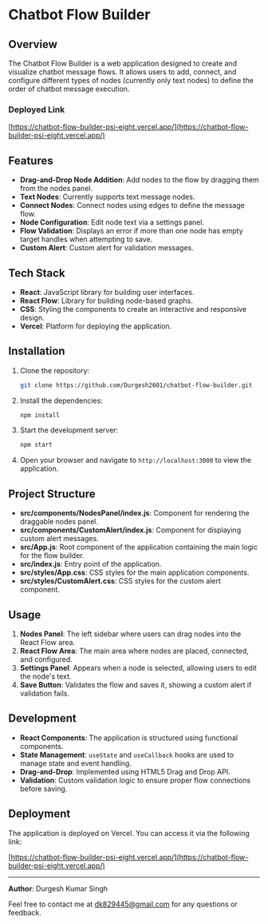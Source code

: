# Chatbot Flow Builder

## Overview

The Chatbot Flow Builder is a web application designed to create and visualize chatbot message flows. It allows users to add, connect, and configure different types of nodes (currently only text nodes) to define the order of chatbot message execution.

### Deployed Link

[https://chatbot-flow-builder-psi-eight.vercel.app/](https://chatbot-flow-builder-psi-eight.vercel.app/)

## Features

- **Drag-and-Drop Node Addition**: Add nodes to the flow by dragging them from the nodes panel.
- **Text Nodes**: Currently supports text message nodes.
- **Connect Nodes**: Connect nodes using edges to define the message flow.
- **Node Configuration**: Edit node text via a settings panel.
- **Flow Validation**: Displays an error if more than one node has empty target handles when attempting to save.
- **Custom Alert**: Custom alert for validation messages.

## Tech Stack

- **React**: JavaScript library for building user interfaces.
- **React Flow**: Library for building node-based graphs.
- **CSS**: Styling the components to create an interactive and responsive design.
- **Vercel**: Platform for deploying the application.

## Installation

1. Clone the repository:

   ```bash
   git clone https://github.com/Durgesh2601/chatbot-flow-builder.git
   ```

2. Install the dependencies:

   ```bash
   npm install
   ```

3. Start the development server:

   ```bash
   npm start
   ```

4. Open your browser and navigate to `http://localhost:3000` to view the application.

## Project Structure

- **src/components/NodesPanel/index.js**: Component for rendering the draggable nodes panel.
- **src/components/CustomAlert/index.js**: Component for displaying custom alert messages.
- **src/App.js**: Root component of the application containing the main logic for the flow builder.
- **src/index.js**: Entry point of the application.
- **src/styles/App.css**: CSS styles for the main application components.
- **src/styles/CustomAlert.css**: CSS styles for the custom alert component.

## Usage

1. **Nodes Panel**: The left sidebar where users can drag nodes into the React Flow area.
2. **React Flow Area**: The main area where nodes are placed, connected, and configured.
3. **Settings Panel**: Appears when a node is selected, allowing users to edit the node's text.
4. **Save Button**: Validates the flow and saves it, showing a custom alert if validation fails.

## Development

- **React Components**: The application is structured using functional components.
- **State Management**: `useState` and `useCallback` hooks are used to manage state and event handling.
- **Drag-and-Drop**: Implemented using HTML5 Drag and Drop API.
- **Validation**: Custom validation logic to ensure proper flow connections before saving.

## Deployment

The application is deployed on Vercel. You can access it via the following link:

[https://chatbot-flow-builder-psi-eight.vercel.app/](https://chatbot-flow-builder-psi-eight.vercel.app/)

---

**Author**: Durgesh Kumar Singh

Feel free to contact me at [dk829445@gmail.com](mailto:dk829445@gmail.com) for any questions or feedback.
